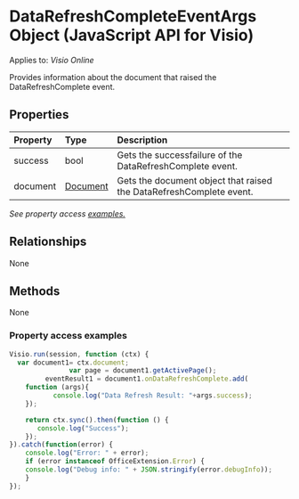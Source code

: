 # DataRefreshCompleteEventArgs Object (JavaScript API for Visio)

Applies to: _Visio Online_

Provides information about the document that raised the DataRefreshComplete event.

## Properties

| Property	   | Type	|Description
|:---------------|:--------|:----------|
|success|bool|Gets the successfailure of the DataRefreshComplete event.|
|document|[Document](document.md)|Gets the document object that raised the DataRefreshComplete event.|

_See property access [examples.](#property-access-examples)_

## Relationships
None

## Methods
None

### Property access examples
```js
Visio.run(session, function (ctx) { 
  var document1= ctx.document;
               var page = document1.getActivePage();
	     eventResult1 = document1.onDataRefreshComplete.add(
	function (args){
	       console.log("Data Refresh Result: "+args.success);
	});

	return ctx.sync().then(function () {
	   console.log("Success");
	});
}).catch(function(error) {
	console.log("Error: " + error);
	if (error instanceof OfficeExtension.Error) {
	console.log("Debug info: " + JSON.stringify(error.debugInfo));
	}
});
```
